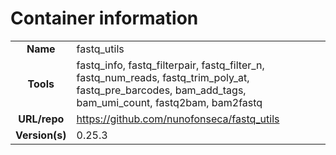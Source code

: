 # Container information

| | |
| :--------------: | :------------- |
| **Name** | fastq_utils |
| **Tools** | fastq_info, fastq_filterpair, fastq_filter_n, fastq_num_reads, fastq_trim_poly_at, fastq_pre_barcodes, bam_add_tags, bam_umi_count, fastq2bam, bam2fastq |
| **URL/repo** | https://github.com/nunofonseca/fastq_utils |
| **Version(s)** | 0.25.3 |

